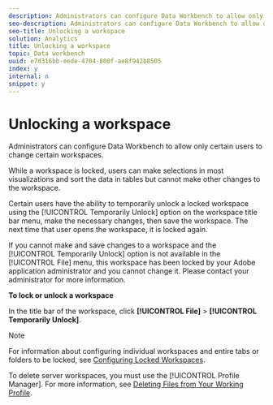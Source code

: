 ```yaml
---
description: Administrators can configure Data Workbench to allow only certain users to change certain workspaces.
seo-description: Administrators can configure Data Workbench to allow only certain users to change certain workspaces.
seo-title: Unlocking a workspace
solution: Analytics
title: Unlocking a workspace
topic: Data workbench
uuid: e7d316bb-eede-4704-800f-ae8f942b8505
index: y
internal: n
snippet: y
---
```


# Unlocking a workspace

Administrators can configure Data Workbench to allow only certain users to change certain workspaces.

 While a workspace is locked, users can make selections in most visualizations and sort the data in tables but cannot make other changes to the workspace.

Certain users have the ability to temporarily unlock a locked workspace using the [!UICONTROL Temporarily Unlock] option on the workspace title bar menu, make the necessary changes, then save the workspace. The next time that user opens the workspace, it is locked again.

If you cannot make and save changes to a workspace and the [!UICONTROL Temporarily Unlock] option is not available in the [!UICONTROL File] menu, this workspace has been locked by your Adobe application administrator and you cannot change it. Please contact your administrator for more information.

**To lock or unlock a workspace**

In the title bar of the workspace, click **[!UICONTROL File]** > **[!UICONTROL Temporarily Unlock]**.

>[!NOTE]
>
>For information about configuring individual workspaces and entire tabs or folders to be locked, see [Configuring Locked Workspaces](../../c_intf_anlys_ftrs/c_config_locked_wkspc/c_config_locked_wkspc.md#concept_B6CE110BBED645D89F29373B5106836A).

To delete server workspaces, you must use the [!UICONTROL Profile Manager]. For more information, see [Deleting Files from Your Working Profile](../../c_admin_intrf/c_prof_mgr/t_del_files_wkg_prof.md#task_1E29C25E6C824CC9B51CB651E835856B). 
